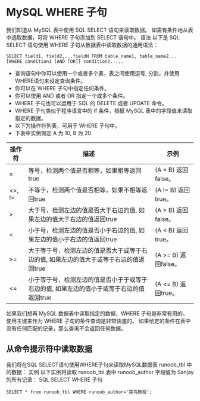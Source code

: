 # MySQL WHERE 子句
我们知道从 MySQL 表中使用 SQL SELECT 语句来读取数据。
如需有条件地从表中选取数据，可将 WHERE 子句添加到 SELECT 语句中。
语法
以下是 SQL SELECT 语句使用 WHERE 子句从数据表中读取数据的通用语法：
```
SELECT field1, field2,...fieldN FROM table_name1, table_name2...
[WHERE condition1 [AND [OR]] condition2.....
```
- 查询语句中你可以使用一个或者多个表，表之间使用逗号, 分割，并使用WHERE语句来设定查询条件。
- 你可以在 WHERE 子句中指定任何条件。
- 你可以使用 AND 或者 OR 指定一个或多个条件。
- WHERE 子句也可以运用于 SQL 的 DELETE 或者 UPDATE 命令。
- WHERE 子句类似于程序语言中的 if 条件，根据 MySQL 表中的字段值来读取指定的数据。
- 以下为操作符列表，可用于 WHERE 子句中。
- 下表中实例假定 A 为 10, B 为 20




操作符 |  描述  |  示例  
---|---|---
= | 等号，检测两个值是否相等，如果相等返回true |(A = B) 返回false。
<>, != | 不等于，检测两个值是否相等，如果不相等返回true |(A != B) 返回 true。
> |大于号，检测左边的值是否大于右边的值, 如果左边的值大于右边的值返回true |(A > B) 返回false。
< |小于号，检测左边的值是否小于右边的值, 如果左边的值小于右边的值返回true | (A < B) 返回 true。
>=|大于等于号，检测左边的值是否大于或等于右边的值, 如果左边的值大于或等于右边的值返回true |(A >= B) 返回false。
<= | 小于等于号，检测左边的值是否小于于或等于右边的值, 如果左边的值小于或等于右边的值返回true|(A <= B) 返回true。

如果我们想再 MySQL 数据表中读取指定的数据，WHERE 子句是非常有用的。
使用主键来作为 WHERE 子句的条件查询是非常快速的。
如果给定的条件在表中没有任何匹配的记录，那么查询不会返回任何数据。
## 从命令提示符中读取数据
我们将在SQL SELECT语句使用WHERE子句来读取MySQL数据表 runoob_tbl 中的数据：
实例
以下实例将读取 runoob_tbl 表中 runoob_author 字段值为 Sanjay 的所有记录：
SQL SELECT WHERE 子句
```
SELECT * from runoob_tbl WHERE runoob_author='菜鸟教程';
```